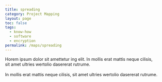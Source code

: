 ```yaml
---
title: spreading
category: Project Mapping
layout: page
toc: false
tags:
  - know-how
  - software
  - encryption
permalink: /maps/spreading
---
```


Horem ipsum dolor sit amettetur ing elit. 
							In mollis erat mattis neque cilisis, sit amet ultries wertolio dasererat rutrume.<br><br>
							In mollis erat mattis neque cilisis, sit amet ultries wertolio dasererat rutrume.